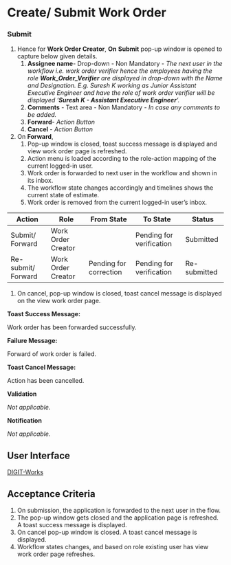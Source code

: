 # Create/ Submit Work Order

### **Submit**

1. Hence for **Work Order Creator**, **On** **Submit** pop-up window is opened to capture below given details.
   1. **Assignee name**- Drop-down - Non Mandatory -  _The next user in the workflow i.e. work order verifier hence the employees having the role **Work\_Order\_Verifier** are displayed in drop-down with the Name and Designation. E.g. Suresh K working as Junior Assistant Executive Engineer and have the role of work order verifier will be displayed ‘**Suresh K - Assistant Executive Engineer**’._
   2. **Comments** - Text area - Non Mandatory -  _In case any comments to be added._
   3. **Forward**- _Action Button_
   4. **Cancel** - _Action Button_
2. On **Forward**,
   1. Pop-up window is closed, toast success message is displayed and view work order page is refreshed.
   2. Action menu is loaded according to the role-action mapping of the current logged-in user.
   3. Work order is forwarded to next user in the workflow and shown in its inbox.
   4. The workflow state changes accordingly and timelines shows the current state of estimate.
   5. Work order is removed from the current logged-in user’s inbox.

| **Action**         | **Role**           | **From State**         | **To State**             | Status       |
| ------------------ | ------------------ | ---------------------- | ------------------------ | ------------ |
| Submit/ Forward    | Work Order Creator |                        | Pending for verification | Submitted    |
| Re-submit/ Forward | Work Order Creator | Pending for correction | Pending for verification | Re-submitted |

1. On cancel, pop-up window is closed, toast cancel message is displayed on the view work order page.

**Toast Success Message:**

Work order has been forwarded successfully.

**Failure Message:**

Forward of work order is failed.

**Toast Cancel Message:**

Action has been cancelled.

**Validation**

_Not applicable._

**Notification**

_Not applicable._

## **User Interface**

[<img src="https://static.figma.com/uploads/b6df2735e4cb368306acf5480b50f96e69f96099" alt="" data-size="line">DIGIT-Works](https://www.figma.com/file/M2P3O9WlKtxuLCjQKxLLDg/DIGIT-Works?node-id=1835%3A32629\&t=wWexCFFY2p7fxq5l-4)

## **Acceptance Criteria**

1. On submission, the application is forwarded to the next user in the flow.
2. The pop-up window gets closed and the application page is refreshed. A toast success message is displayed.
3. On cancel pop-up window is closed. A toast cancel message is displayed.
4. Workflow states changes, and based on role existing user has view work order page refreshes.
